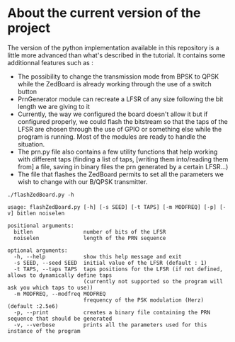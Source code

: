 # About the current version of the project

The version of the python implementation available in this repository is a little more advanced than what's described in the tutorial. It contains some additionnal features such as :
+ The possibility to change the transmission mode from BPSK to QPSK while the ZedBoard is already working through the use of a switch button
+ PrnGenerator module can recreate a LFSR of any size following the bit length we are giving to it
+ Currently, the way we configured the board doesn't allow it but if configured properly, we could flash the bitstream so that the taps of the LFSR are chosen through the use of GPIO or something else while the program is running. Most of the modules are ready to handle the situation.
+ The prn.py file also contains a few utility functions that help working with different taps (finding a list of taps, \[writing them into/reading them from\] a file, saving in binary files the prn generated by a certain LFSR...)
+ The file that flashes the ZedBoard permits to set all the parameters we wish to change with our B/QPSK transmitter.

```
./flashZedBoard.py -h

usage: flashZedBoard.py [-h] [-s SEED] [-t TAPS] [-m MODFREQ] [-p] [-v] bitlen noiselen

positional arguments:
  bitlen                number of bits of the LFSR
  noiselen              length of the PRN sequence

optional arguments:
  -h, --help            show this help message and exit
  -s SEED, --seed SEED  initial value of the LFSR (default : 1)
  -t TAPS, --taps TAPS  taps positions for the LFSR (if not defined, allows to dynamically define taps 
                        (currently not supported so the program will ask you which taps to use))
  -m MODFREQ, --modfreq MODFREQ
                        frequency of the PSK modulation (Herz) (default :2.5e6)
  -p, --print           creates a binary file containing the PRN sequence that should be generated
  -v, --verbose         prints all the parameters used for this instance of the program
```
